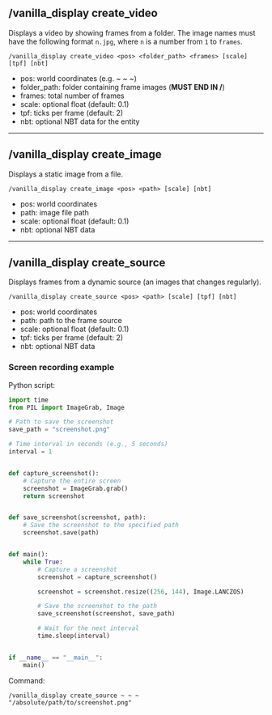 ## /vanilla_display create_video

Displays a video by showing frames from a folder. The image names must have the following format `n.jpg`, where `n` is a number from `1` to `frames`.

    /vanilla_display create_video <pos> <folder_path> <frames> [scale] [tpf] [nbt]

- pos: world coordinates (e.g. ~ ~ ~)
- folder_path: folder containing frame images (**MUST END IN /**)
- frames: total number of frames
- scale: optional float (default: 0.1)
- tpf: ticks per frame (default: 2)
- nbt: optional NBT data for the entity

---

## /vanilla_display create_image

Displays a static image from a file.

    /vanilla_display create_image <pos> <path> [scale] [nbt]

- pos: world coordinates
- path: image file path
- scale: optional float (default: 0.1)
- nbt: optional NBT data

---

## /vanilla_display create_source

Displays frames from a dynamic source (an images that changes regularly).

    /vanilla_display create_source <pos> <path> [scale] [tpf] [nbt]

- pos: world coordinates
- path: path to the frame source
- scale: optional float (default: 0.1)
- tpf: ticks per frame (default: 2)
- nbt: optional NBT data

### Screen recording example

Python script:

```python
import time
from PIL import ImageGrab, Image

# Path to save the screenshot
save_path = "screenshot.png"

# Time interval in seconds (e.g., 5 seconds)
interval = 1


def capture_screenshot():
    # Capture the entire screen
    screenshot = ImageGrab.grab()
    return screenshot


def save_screenshot(screenshot, path):
    # Save the screenshot to the specified path
    screenshot.save(path)


def main():
    while True:
        # Capture a screenshot
        screenshot = capture_screenshot()

        screenshot = screenshot.resize((256, 144), Image.LANCZOS)

        # Save the screenshot to the path
        save_screenshot(screenshot, save_path)

        # Wait for the next interval
        time.sleep(interval)


if __name__ == "__main__":
    main()

```

Command:

    /vanilla_display create_source ~ ~ ~ "/absolute/path/to/screenshot.png"
